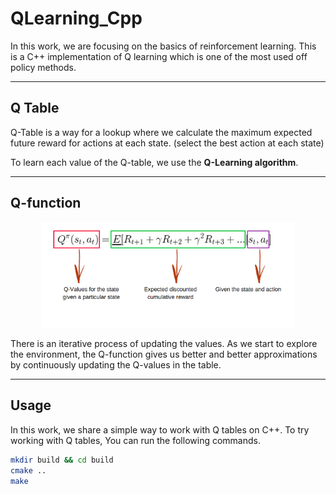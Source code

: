 # QLearning_Cpp
In this work, we are focusing on the basics of reinforcement learning. This is a C++ implementation of Q learning which is one of the most used off policy methods.

----
## Q Table
Q-Table is a way for a lookup where we calculate the maximum expected future reward for actions at each state. (select the best action at each state)

To learn each value of the Q-table, we use the **Q-Learning algorithm**.

----
## Q-function
<p align="center" width="100%">
    <img width="80%" src="https://github.com/Ghailen-Ben-Achour/QLearning_Cpp/blob/main/images/equation.png">
</p>

There is an iterative process of updating the values. As we start to explore the environment, the Q-function gives us better and better approximations by continuously updating the Q-values in the table.

----
## Usage
In this work, we share a simple way to work with Q tables on C++. To try working with Q tables, You can run the following commands.
```bash
mkdir build && cd build
cmake ..
make

```
